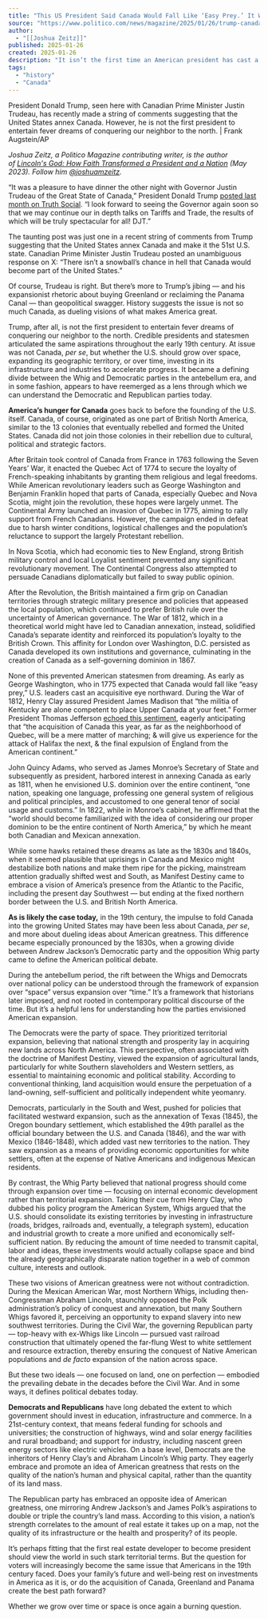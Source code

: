 ```yaml
---
title: "This US President Said Canada Would Fall Like ‘Easy Prey.’ It Wasn’t Donald Trump."
source: "https://www.politico.com/news/magazine/2025/01/26/trump-canada-whig-party-00200504"
author:
  - "[[Joshua Zeitz]]"
published: 2025-01-26
created: 2025-01-26
description: "It isn’t the first time an American president has cast a hungry eye toward the neighbor upstairs."
tags:
  - "history"
  - "Canada"
---
```

President Donald Trump, seen here with Canadian Prime Minister Justin Trudeau, has recently made a string of comments suggesting that the United States annex Canada. However, he is not the first president to entertain fever dreams of conquering our neighbor to the north. | Frank Augstein/AP

*Joshua Zeitz, a Politico Magazine contributing writer, is the author of* [*Lincoln's God: How Faith Transformed a President and a Nation*](https://www.amazon.com/Lincolns-God-Transformed-President-Nation/dp/198488221X/?_encoding=UTF8&pd_rd_w=RsSsW&content-id=amzn1.sym.bc5f3394-3b4c-4031-8ac0-18107ac75816&pf_rd_p=bc5f3394-3b4c-4031-8ac0-18107ac75816&pf_rd_r=9KVQ6H4YGNEVM2QJC4XG&pd_rd_wg=T7POL&pd_rd_r=8f687f00-e7f7-4db9-ba04-df90b04dedb6&ref_=pd_gw_ci_mcx_mr_hp_atf_m) *(May 2023). Follow him* [*@joshuamzeitz*](https://twitter.com/JoshuaMZeitz)*.*

“It was a pleasure to have dinner the other night with Governor Justin Trudeau of the Great State of Canada,” President Donald Trump [posted last month on Truth Social](https://truthsocial.com/@realDonaldTrump/posts/113626786987358864). “I look forward to seeing the Governor again soon so that we may continue our in depth talks on Tariffs and Trade, the results of which will be truly spectacular for all! DJT.”

The taunting post was just one in a recent string of comments from Trump suggesting that the United States annex Canada and make it the 51st U.S. state. Canadian Prime Minister Justin Trudeau posted an unambiguous response on X: “There isn’t a snowball’s chance in hell that Canada would become part of the United States.”

Of course, Trudeau is right. But there’s more to Trump’s jibing — and his expansionist rhetoric about buying Greenland or reclaiming the Panama Canal — than geopolitical swagger. History suggests the issue is not so much Canada, as dueling visions of what makes America great.

Trump, after all, is not the first president to entertain fever dreams of conquering our neighbor to the north. Credible presidents and statesmen articulated the same aspirations throughout the early 19th century. At issue was not Canada, *per se*, but whether the U.S. should grow over space, expanding its geographic territory, or over time, investing in its infrastructure and industries to accelerate progress. It became a defining divide between the Whig and Democratic parties in the antebellum era, and in some fashion, appears to have reemerged as a lens through which we can understand the Democratic and Republican parties today.

**America’s hunger for Canada** goes back to before the founding of the U.S. itself. Canada, of course, originated as one part of British North America, similar to the 13 colonies that eventually rebelled and formed the United States. Canada did not join those colonies in their rebellion due to cultural, political and strategic factors.

After Britain took control of Canada from France in 1763 following the Seven Years’ War, it enacted the Quebec Act of 1774 to secure the loyalty of French-speaking inhabitants by granting them religious and legal freedoms. While American revolutionary leaders such as George Washington and Benjamin Franklin hoped that parts of Canada, especially Quebec and Nova Scotia, might join the revolution, these hopes were largely unmet. The Continental Army launched an invasion of Quebec in 1775, aiming to rally support from French Canadians. However, the campaign ended in defeat due to harsh winter conditions, logistical challenges and the population’s reluctance to support the largely Protestant rebellion.

In Nova Scotia, which had economic ties to New England, strong British military control and local Loyalist sentiment prevented any significant revolutionary movement. The Continental Congress also attempted to persuade Canadians diplomatically but failed to sway public opinion.

After the Revolution, the British maintained a firm grip on Canadian territories through strategic military presence and policies that appeased the local population, which continued to prefer British rule over the uncertainty of American governance. The War of 1812, which in a theoretical world might have led to Canadian annexation, instead, solidified Canada’s separate identity and reinforced its population’s loyalty to the British Crown. This affinity for London over Washington, D.C. persisted as Canada developed its own institutions and governance, culminating in the creation of Canada as a self-governing dominion in 1867.

None of this prevented American statesmen from dreaming. As early as George Washington, who in 1775 expected that Canada would fall like “easy prey,” U.S. leaders cast an acquisitive eye northward. During the War of 1812, Henry Clay assured President James Madison that “the militia of Kentucky are alone competent to place Upper Canada at your feet.” Former President Thomas Jefferson [echoed this sentiment](https://founders.archives.gov/documents/Jefferson/03-05-02-0231), eagerly anticipating that “the acquisition of Canada this year, as far as the neighborhood of Quebec, will be a mere matter of marching; & will give us experience for the attack of Halifax the next, & the final expulsion of England from the American continent.”

John Quincy Adams, who served as James Monroe’s Secretary of State and subsequently as president, harbored interest in annexing Canada as early as 1811, when he envisioned U.S. dominion over the entire continent, “one nation, speaking one language, professing one general system of religious and political principles, and accustomed to one general tenor of social usage and customs.” In 1822, while in Monroe’s cabinet, he affirmed that the “world should become familiarized with the idea of considering our proper dominion to be the entire continent of North America,” by which he meant both Canadian and Mexican annexation.

While some hawks retained these dreams as late as the 1830s and 1840s, when it seemed plausible that uprisings in Canada and Mexico might destabilize both nations and make them ripe for the picking, mainstream attention gradually shifted west and South, as Manifest Destiny came to embrace a vision of America’s presence from the Atlantic to the Pacific, including the present day Southwest — but ending at the fixed northern border between the U.S. and British North America.

**As is likely the case today,** in the 19th century, the impulse to fold Canada into the growing United States may have been less about Canada, *per se*, and more about dueling ideas about American greatness. This difference became especially pronounced by the 1830s, when a growing divide between Andrew Jackson’s Democratic party and the opposition Whig party came to define the American political debate.

During the antebellum period, the rift between the Whigs and Democrats over national policy can be understood through the framework of expansion over “space” versus expansion over “time.” It’s a framework that historians later imposed, and not rooted in contemporary political discourse of the time. But it’s a helpful lens for understanding how the parties envisioned American expansion.

The Democrats were the party of space. They prioritized territorial expansion, believing that national strength and prosperity lay in acquiring new lands across North America. This perspective, often associated with the doctrine of Manifest Destiny, viewed the expansion of agricultural lands, particularly for white Southern slaveholders and Western settlers, as essential to maintaining economic and political stability. According to conventional thinking, land acquisition would ensure the perpetuation of a land-owning, self-sufficient and politically independent white yeomanry.

Democrats, particularly in the South and West, pushed for policies that facilitated westward expansion, such as the annexation of Texas (1845), the Oregon boundary settlement, which established the 49th parallel as the official boundary between the U.S. and Canada (1846), and the war with Mexico (1846-1848), which added vast new territories to the nation. They saw expansion as a means of providing economic opportunities for white settlers, often at the expense of Native Americans and indigenous Mexican residents.

By contrast, the Whig Party believed that national progress should come through expansion over time — focusing on internal economic development rather than territorial expansion. Taking their cue from Henry Clay, who dubbed his policy program the American System, Whigs argued that the U.S. should consolidate its existing territories by investing in infrastructure (roads, bridges, railroads and, eventually, a telegraph system), education and industrial growth to create a more unified and economically self-sufficient nation. By reducing the amount of time needed to transmit capital, labor and ideas, these investments would actually collapse space and bind the already geographically disparate nation together in a web of common culture, interests and outlook.

These two visions of American greatness were not without contradiction. During the Mexican American War, most Northern Whigs, including then-Congressman Abraham Lincoln, staunchly opposed the Polk administration’s policy of conquest and annexation, but many Southern Whigs favored it, perceiving an opportunity to expand slavery into new southwest territories. During the Civil War, the governing Republican party — top-heavy with ex-Whigs like Lincoln — pursued vast railroad construction that ultimately opened the far-flung West to white settlement and resource extraction, thereby ensuring the conquest of Native American populations and *de facto* expansion of the nation across space.

But these two ideals — one focused on land, one on perfection — embodied the prevailing debate in the decades before the Civil War. And in some ways, it defines political debates today.

**Democrats and Republicans** have long debated the extent to which government should invest in education, infrastructure and commerce. In a 21st-century context, that means federal funding for schools and universities; the construction of highways, wind and solar energy facilities and rural broadband; and support for industry, including nascent green energy sectors like electric vehicles. On a base level, Democrats are the inheritors of Henry Clay’s and Abraham Lincoln’s Whig party. They eagerly embrace and promote an idea of American greatness that rests on the quality of the nation’s human and physical capital, rather than the quantity of its land mass.

The Republican party has embraced an opposite idea of American greatness, one mirroring Andrew Jackson’s and James Polk’s aspirations to double or triple the country’s land mass. According to this vision, a nation’s strength correlates to the amount of real estate it takes up on a map, not the quality of its infrastructure or the health and prosperity? of its people.

It’s perhaps fitting that the first real estate developer to become president should view the world in such stark territorial terms. But the question for voters will increasingly become the same issue that Americans in the 19th century faced. Does your family’s future and well-being rest on investments in America as it is, or do the acquisition of Canada, Greenland and Panama create the best path forward?

Whether we grow over time or space is once again a burning question.
